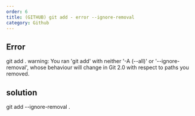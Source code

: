 ```yaml
---      
order: 6
title: (GITHUB) git add - error --ignore-removal
category: Github
---      
```


## Error
git add .
warning: You ran 'git add' with neither '-A (--all)' or '--ignore-removal',
whose behaviour will change in Git 2.0 with respect to paths you removed.

## solution
git add --ignore-removal .